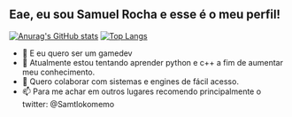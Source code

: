 ## Eae, eu sou Samuel Rocha e esse é o meu perfil!

[![Anurag's GitHub stats](https://github-readme-stats.vercel.app/api?username=Samtlokomemo&theme=aura_dark&show_icons=true&count_private=true)](https://github.com/anuraghazra/github-readme-stats)
[![Top Langs](https://github-readme-stats.vercel.app/api/top-langs/?username=Samtlokomemo&layout=compact&theme=aura_dark)](https://github.com/anuraghazra/github-readme-stats)

- 👀 E eu quero ser um gamedev
- 🌱 Atualmente estou tentando aprender python e c++ a fim de aumentar meu conhecimento.
- 💞️ Quero colaborar com sistemas e engines de fácil acesso.
- 📫 Para me achar em outros lugares recomendo principalmente o twitter: @Samtlokomemo



<!---
Samtlokomemo/Samtlokomemo is a ✨ special ✨ repository because its `README.md` (this file) appears on your GitHub profile.
You can click the Preview link to take a look at your changes.
--->
